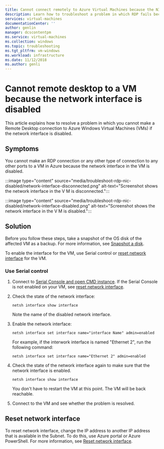 ```yaml
---
title: Cannot connect remotely to Azure Virtual Machines because the NIC is disabled | Microsoft Docs
description: Learn how to troubleshoot a problem in which RDP fails because the NIC is disabled in Azure VM| Microsoft Docs
services: virtual-machines
documentationCenter: ''
author: genlin
manager: dcscontentpm
ms.service: virtual-machines
ms.collection: windows
ms.topic: troubleshooting
ms.tgt_pltfrm: vm-windows
ms.workload: infrastructure
ms.date: 11/12/2018
ms.author: genli
---
```


#  Cannot remote desktop to a VM because the network interface is disabled

This article explains how to resolve a problem in which you cannot make a Remote Desktop connection to Azure Windows Virtual Machines (VMs) if the network interface is disabled.


## Symptoms

You cannot make an RDP connection or any other type of connection to any other ports to a VM in Azure because the network interface in the VM is disabled.

:::image type="content" source="media/troubleshoot-rdp-nic-disabled/network-interface-disconnected.png" alt-text="Screenshot shows the network interface in the V M is disconnected.":::

:::image type="content" source="media/troubleshoot-rdp-nic-disabled/network-interface-disabled.png" alt-text="Screenshot shows the network interface in the V M is disabled.":::


## Solution

Before you follow these steps, take a snapshot of the OS disk of the affected VM as a backup. For more information, see [Snapshot a disk](/azure/virtual-machines/windows/snapshot-copy-managed-disk).

To enable the interface for the VM, use Serial control or [reset network interface](#reset-network-interface) for the VM.

### Use Serial control

1. Connect to [Serial Console and open CMD instance](./serial-console-windows.md#use-cmd-or-powershell-in-serial-console). If the Serial Console is not enabled on your VM, see [reset network interface](#reset-network-interface).
2. Check the state of the network interface:

    ```console
    netsh interface show interface
    ```

    Note the name of the disabled network interface.

3. Enable the network interface:

    ```console
    netsh interface set interface name="interface Name" admin=enabled
    ```

    For example, if the interwork interface is named "Ethernet 2", run the following command:

    ```console
    netsh interface set interface name="Ethernet 2" admin=enabled
    ```

4.  Check the state of the network interface again to make sure that the network interface is enabled.

    ```console
    netsh interface show interface
    ```

    You don't have to restart the VM at this point. The VM will be back reachable.

5.  Connect to the VM and see whether the problem is resolved.

## Reset network interface

To reset network interface, change the IP address to another IP address that is available in the Subnet. To do this, use Azure portal or Azure PowerShell. For more information, see [Reset network interface](reset-network-interface.md).
